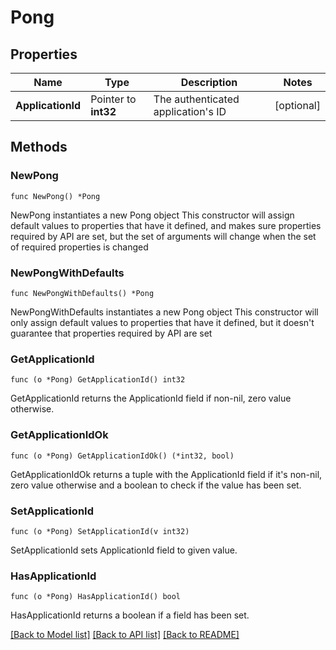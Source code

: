 # Pong

## Properties

Name | Type | Description | Notes
------------ | ------------- | ------------- | -------------
**ApplicationId** | Pointer to **int32** | The authenticated application&#39;s ID | [optional] 

## Methods

### NewPong

`func NewPong() *Pong`

NewPong instantiates a new Pong object
This constructor will assign default values to properties that have it defined,
and makes sure properties required by API are set, but the set of arguments
will change when the set of required properties is changed

### NewPongWithDefaults

`func NewPongWithDefaults() *Pong`

NewPongWithDefaults instantiates a new Pong object
This constructor will only assign default values to properties that have it defined,
but it doesn't guarantee that properties required by API are set

### GetApplicationId

`func (o *Pong) GetApplicationId() int32`

GetApplicationId returns the ApplicationId field if non-nil, zero value otherwise.

### GetApplicationIdOk

`func (o *Pong) GetApplicationIdOk() (*int32, bool)`

GetApplicationIdOk returns a tuple with the ApplicationId field if it's non-nil, zero value otherwise
and a boolean to check if the value has been set.

### SetApplicationId

`func (o *Pong) SetApplicationId(v int32)`

SetApplicationId sets ApplicationId field to given value.

### HasApplicationId

`func (o *Pong) HasApplicationId() bool`

HasApplicationId returns a boolean if a field has been set.


[[Back to Model list]](../README.md#documentation-for-models) [[Back to API list]](../README.md#documentation-for-api-endpoints) [[Back to README]](../README.md)


